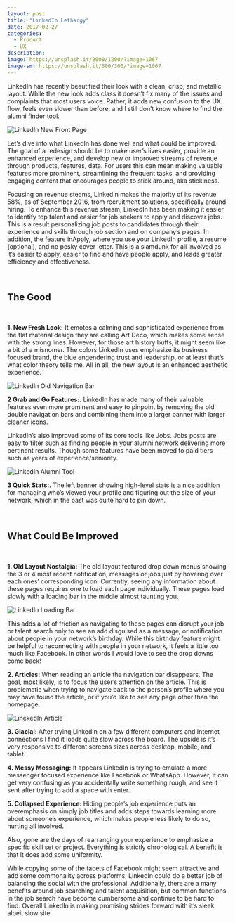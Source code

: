 ```yaml
---
layout: post
title: "LinkedIn Lethargy"
date: 2017-02-27
categories:
  - Product
  - UX
description:
image: https://unsplash.it/2000/1200/?image=1067
image-sm: https://unsplash.it/500/300/?image=1067
---
```

LinkedIn has recently beautified their look with a clean, crisp, and metallic layout. While the new look adds class it doesn’t fix many of the issues and complaints that most users voice. Rather, it adds new confusion to the UX flow, feels even slower than before, and I still don’t know where to find the alumni finder tool.

![LinkedIn New Front Page][1]

Let’s dive into what LinkedIn has done well and what could be improved. The goal of a redesign should be to make user’s lives easier, provide an enhanced experience, and develop new or improved streams of revenue through products, features, data. For users this can mean making valuable features more prominent, streamlining the frequent tasks, and providing engaging content that encourages people to stick around, aka stickiness.

Focusing on revenue steams, LinkedIn makes the majority of its revenue 58%, as of September 2016, from recruitment solutions, specifically around hiring. To enhance this revenue stream, LinkedIn has been making it easier to identify top talent and easier for job seekers to apply and discover jobs. This is a result personalizing job posts to candidates through their experience and skills through job section and on company’s pages. In addition, the feature inApply, where you use your LinkedIn profile, a resume (optional), and no pesky cover letter. This is a slamdunk for all involved as it’s easier to apply, easier to find and have people apply, and leads greater efficiency and effectiveness.  

<br>

## **The Good**

<br>

**1. New Fresh Look:** It emotes a calming and sophisticated experience from the flat material design they are calling Art Deco, which makes some sense with the strong lines. However, for those art history buffs, it might seem like a bit of a misnomer. The colors LinkedIn uses emphasize its business focused brand, the blue engendering trust and leadership, or at least that’s what color theory tells me. All in all, the new layout is an enhanced aesthetic experience.

![LinkedIn Old Navigation Bar][2]

**2 Grab and Go Features:.** LinkedIn has made many of their valuable features even more prominent and easy to pinpoint by removing the old double navigation bars and combining them into a larger banner with larger cleaner icons.

LinkedIn’s also improved some of its core tools like Jobs. Jobs posts are easy to filter such as finding people in your alumni network delivering more pertinent results. Though some features have been moved to paid tiers such as years of experience/seniority.

![LinkedIn Alumni Tool][3]

**3 Quick Stats:.** The left banner showing high-level stats is a nice addition for managing who’s viewed your profile and figuring out the size of your network, which in the past was quite hard to pin down.

<br>

## **What Could Be Improved**

<br>


**1. Old Layout Nostalgia:** The old layout featured drop down menus showing the 3 or 4 most recent notification, messages or jobs just by hovering over each ones’ corresponding icon. Currently, seeing any information about these pages requires one to load each page individually. These pages load slowly with a loading bar in the middle almost taunting you.

![LinkedIn Loading Bar][4]

This adds a lot of friction as navigating to these pages can disrupt your job or talent search only to see an add disguised as a message, or notification about people in your network’s birthday. While this birthday feature might be helpful to reconnecting with people in your network, it feels a little too much like Facebook. In other words I would love to see the drop downs come back!

**2. Articles:** When reading an article the navigation bar disappears. The goal, most likely, is to focus the user’s attention on the article. This is problematic when trying to navigate back to the person’s profile where you may have found the article, or if you’d like to see any page other than the homepage.

![LinekedIn Article][5]

**3. Glacial:** After trying LinkedIn on a few different computers and Internet connections I find it loads quite slow across the board. The upside is it’s very responsive to different screens sizes across desktop, mobile, and tablet.

**4. Messy Messaging:** It appears LinkedIn is trying to emulate a more messenger focused experience like Facebook or WhatsApp. However, it can get very confusing as you accidentally write something rough, and see it sent after trying to add a space with enter.

**5. Collapsed Experience:** Hiding people’s job experience puts an overemphasis on simply job titles and adds steps towards learning more about someone’s experience, which makes people less likely to do so, hurting all involved.

Also, gone are the days of rearranging your experience to emphasize a specific skill set or project. Everything is strictly chronological. A benefit is that it does add some uniformity.

While copying some of the facets of Facebook might seem attractive and add some commonality across platforms, LinkedIn could do a better job of balancing the social with the professional. Additionally, there are a many benefits around job searching and talent acquisition, but common functions in the job search have become cumbersome and continue to be hard to find. Overall LinkedIn is making promising strides forward with it’s sleek albeit slow site.

[1]: http://i.imgur.com/WjO8Dyk.png
[2]: http://imgur.com/ujKBUos.jpg
[3]: http://i.imgur.com/n7dR6xw.png
[4]: http://imgur.com/TEV24vH.png
[5]: http://imgur.com/jb2V06P.png
